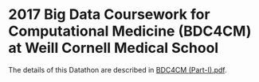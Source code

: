 # 2017 Big Data Coursework for Computational Medicine (BDC4CM) at Weill Cornell Medical School

The details of this Datathon are described in [BDC4CM (Part-I).pdf](https://github.com/sheryl-ai/The-NIPS-17-Competition-Classifying-Genetic-Mutations/blob/master/NIPS%20workshop.pdf).
